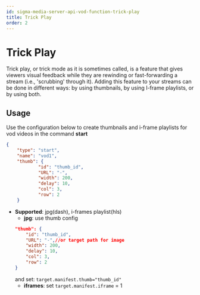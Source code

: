 ```yaml
---
id: sigma-media-server-api-vod-function-trick-play
title: Trick Play
order: 2
---
```


# Trick Play

Trick play, or trick mode as it is sometimes called, is a feature that gives viewers visual feedback while they are rewinding or fast-forwarding a stream (i.e., 'scrubbing' through it). Adding this feature to your streams can be done in different ways: by using thumbnails, by using I-frame playlists, or by using both.

## Usage

Use the configuration below to create thumbnails and i-frame playlists for vod videos in the command **start**

```json
{
    "type": "start",
    "name": "vod1",
    "thumb": {
            "id": "thumb_id",
            "URL": "-",
            "width": 200,
            "delay": 10,
            "col": 3,
            "row": 2
    }
```

- **Supported**: jpg(dash), i-frames playlist(hls)
  - **jpg**: use thumb config
  ```json
  "thumb": {
      "id": "thumb_id",
      "URL": "-",//or target path for image
      "width": 200,
      "delay": 10,
      "col": 3,
      "row": 2
  }
  ```
  and set: `target.manifest.thumb="thumb_id"`
  - **iframes**: set `target.manifest.iframe` = 1
